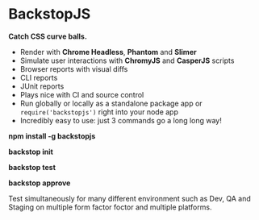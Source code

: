 # BackstopJS
**Catch CSS curve balls.**

- Render with **Chrome Headless**, **Phantom** and **Slimer**
- Simulate user interactions with **ChromyJS** and **CasperJS** scripts
- Browser reports with visual diffs
- CLI reports
- JUnit reports
- Plays nice with CI and source control
- Run globally or locally as a standalone package app or `require('backstopjs')` right into your node app
- Incredibly easy to use: just 3 commands go a long long way!

**npm install -g backstopjs**

**backstop init**

**backstop test**

**backstop approve**

Test simultaneously for many different environment such as Dev, QA and Staging on multiple form factor foctor and multiple platforms.
